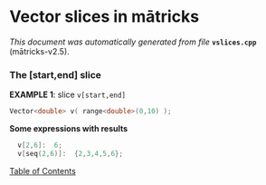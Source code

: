 
# Vector slices in mātricks
_This document was automatically generated from file_ **`vslices.cpp`** (mātricks-v2.5).

### The [start,end] slice


**EXAMPLE 1**: slice `v[start,end]`
```C++
Vector<double> v( range<double>(0,10) );
```

**Some expressions with results**
```C++
  v[2,6]:  6; 
  v[seq(2,6)]:  {2,3,4,5,6}; 
```


[Table of Contents](README.md)
